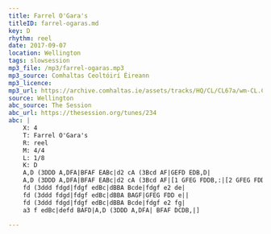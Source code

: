 ```yaml
---
title: Farrel O'Gara's
titleID: farrel-ogaras.md
key: D
rhythm: reel
date: 2017-09-07
location: Wellington
tags: slowsession
mp3_file: /mp3/farrel-ogaras.mp3
mp3_source: Comhaltas Ceoltóirí Éireann
mp3_licence:
mp3_url: https://archive.comhaltas.ie/assets/tracks/HQ/CL/CL67a/wm-CL.CL67a.49.mp3/50fef485e73a8bbf1d5812cb6690f452/59b0a3fd
source: Wellington
abc_source: The Session
abc_url: https://thesession.org/tunes/234
abc: |
    X: 4
    T: Farrel O'Gara's
    R: reel
    M: 4/4
    L: 1/8
    K: D
    A,D (3DDD A,DFA|BFAF EABc|d2 cA (3Bcd AF|GEFD EDB,D|
    A,D (3DDD A,DFA|BFAF EABc|d2 cA (3Bcd AF|[1 GFEG FDDB,:|[2 GFEG FDD e||
    fd (3ddd fdgd|fdgf edBc|dBBA Bcde|fdgf e2 de|
    fd (3ddd fdgd|fdgf edBc|dBBA BAGF|GFEG FDD e||
    fd (3ddd fdgd|fdgf edBc|dBBA Bcde|fdgf e2 fg|
    a3 f edBc|defd BAFD|A,D (3DDD A,DFA| BFAF DCDB,|]

---
```

